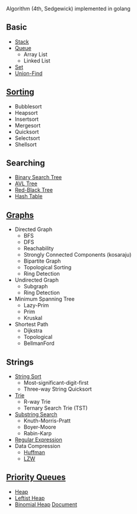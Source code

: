 Algorithm (4th, Sedgewick) implemented in golang
## Basic
  * [Stack](https://github.com/howz97/algorithm/tree/master/basic/stack)
  * [Queue](https://github.com/howz97/algorithm/tree/master/basic/queue)
    * Array List
    * Linked List
  * [Set](https://github.com/howz97/algorithm/tree/master/basic/set)
  * [Union-Find](https://github.com/howz97/algorithm/tree/master/basic/unionfind)
## [Sorting](https://github.com/howz97/algorithm/tree/master/sort)
  * Bubblesort
  * Heapsort
  * Insertsort
  * Mergesort
  * Quicksort
  * Selectsort
  * Shellsort
## Searching
  * [Binary Search Tree](https://github.com/howz97/algorithm/tree/master/search/binarytree)
  * [AVL Tree](https://github.com/howz97/algorithm/tree/master/search/avltree)
  * [Red-Black Tree](https://github.com/howz97/algorithm/tree/master/search/redblack)
  * [Hash Table](https://github.com/howz97/algorithm/tree/master/search/hashmap)
## [Graphs](https://github.com/howz97/algorithm/tree/master/graphs)
  * Directed Graph
    * BFS
    * DFS
    * Reachability
    * Strongly Connected Components (kosaraju)
    * Bipartite Graph
    * Topological Sorting
    * Ring Detection
  * Undirected Graph
    * Subgraph
    * Ring Detection
  * Minimum Spanning Tree
    * Lazy-Prim
    * Prim
    * Kruskal
  * Shortest Path
    * Dijkstra
    * Topological
    * BellmanFord
## Strings
  * [String Sort](https://github.com/howz97/algorithm/tree/master/strings/sort)
    * Most-significant-digit-first
    * Three-way String Quicksort
  * [Trie](https://github.com/howz97/algorithm/tree/master/strings/trie)
    * R-way Trie
    * Ternary Search Trie (TST)
  * [Substring Search](https://github.com/howz97/algorithm/tree/master/strings)
    * Knuth-Morris-Pratt
    * Boyer-Moore
    * Rabin-Karp
  * [Regular Expression](https://github.com/howz97/algorithm/tree/master/strings/regexp)
  * Data Compression
    * [Huffman](https://github.com/howz97/algorithm/tree/master/strings/compress/huffman)
    * [LZW](https://github.com/howz97/algorithm/tree/master/strings/compress/lzw)
## [Priority Queues](https://github.com/howz97/algorithm/tree/master/pq)
  * [Heap](https://github.com/howz97/algorithm/tree/master/pq/heap)
  * [Leftist Heap](https://github.com/howz97/algorithm/tree/master/pq/leftist)
  * [Binomial Heap](https://github.com/howz97/algorithm/tree/master/pq/binomial)
[Document](https://pkg.go.dev/github.com/howz97/algorithm)
